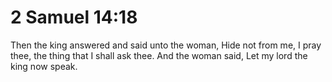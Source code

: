# 2 Samuel 14:18

Then the king answered and said unto the woman, Hide not from me, I pray thee, the thing that I shall ask thee. And the woman said, Let my lord the king now speak.